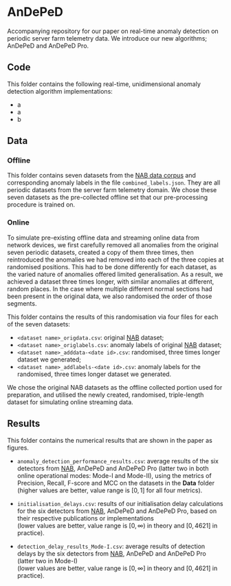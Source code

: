 # AnDePeD

Accompanying repository for our paper on real-time anomaly detection on periodic
server farm telemetry data. We introduce our new algorithms; AnDePeD and AnDePeD Pro.

## Code

This folder contains the following real-time, unidimensional anomaly detection
algorithm implementations:
- a
- a
- b

## Data

### Offline

This folder contains seven datasets from the [NAB data corpus](https://github.com/numenta/NAB)
and corresponding anomaly labels in the file `combined_labels.json`. They are all periodic
datasets from the server farm telemetry domain. We chose these seven datasets as the
pre-collected offline set that our pre-processing procedure is trained on.

### Online

To simulate pre-existing offline data and streaming online data from network devices, we first
carefully removed all anomalies from the original seven periodic datasets, created a copy of
them three times, then reintroduced the anomalies we had removed into each of the three copies
at randomised positions. This had to be done differently for each dataset, as the varied nature
of anomalies offered limited generalisation. As a result, we achieved a dataset three times
longer, with similar anomalies at different, random places. In the case where multiple different
normal sections had been present in the original data, we also randomised the order of those
segments.

This folder contains the results of this randomisation via four files for each of the seven datasets:
- `<dataset name>_origdata.csv`: original [NAB](https://github.com/numenta/NAB) dataset;
- `<dataset name>_origlabels.csv`: anomaly labels of original
[NAB](https://github.com/numenta/NAB) dataset;
- `<dataset name>_adddata-<date id>.csv`: randomised, three times longer dataset we generated;
- `<dataset name>_addlabels-<date id>.csv`: anomaly labels for the randomised,
three times longer dataset we generated.

We chose the original NAB datasets as the offline collected portion used for preparation,
and utilised the newly created, randomised, triple-length dataset for simulating
online streaming data.

## Results

This folder contains the numerical results that are shown in the paper as figures. 

- `anomaly_detection_performance_results.csv`: average results of the six detectors from 
[NAB](https://github.com/numenta/NAB), AnDePeD and AnDePeD Pro (latter two in both online
operational modes: Mode-I and Mode-II), using the metrics of
Precision, Recall, F-score and MCC on the datasets in the **Data** folder  
(higher values are better, value range is $[0,1]$ for all four metrics).

- `initialisation_delays.csv`: results of our initialisation delay calculations for the
six detectors from [NAB](https://github.com/numenta/NAB), AnDePeD and AnDePeD Pro,
based on their respective publications or implementations  
(lower values are better, value range is $[0, \infty)$ in theory and $[0, 4621]$ in practice).

- `detection_delay_results_Mode-I.csv`: average results of detection delays by the six detectors
from [NAB](https://github.com/numenta/NAB), AnDePeD and AnDePeD Pro (latter two in Mode-I)  
(lower values are better, value range is $[0, \infty]$ in theory and $[0, 4621]$ in practice).
